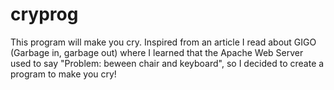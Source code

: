 # cryprog
This program will make you cry. Inspired from an article I read about GIGO (Garbage in, garbage out) where I learned that the Apache Web Server used to say "Problem: beween chair and keyboard", so I decided to create a program to make you cry!
